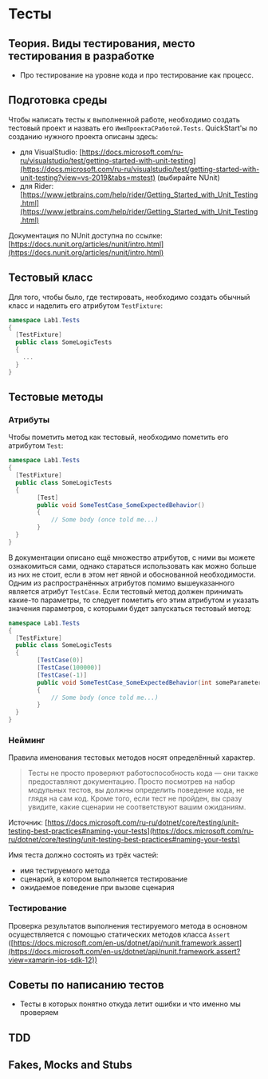 # Тесты

## Теория. Виды тестирования, место тестирования в разработке

- Про тестирование на уровне кода и про тестирование как процесс.

## Подготовка среды

Чтобы написать тесты к выполненной работе, необходимо создать тестовый проект и назвать его `ИмяПроектаСРаботой.Tests`. QuickStart'ы по созданию нужного проекта описаны здесь:

- для VisualStudio: [https://docs.microsoft.com/ru-ru/visualstudio/test/getting-started-with-unit-testing](https://docs.microsoft.com/ru-ru/visualstudio/test/getting-started-with-unit-testing?view=vs-2019&tabs=mstest) (выбирайте NUnit)
- для Rider: [https://www.jetbrains.com/help/rider/Getting_Started_with_Unit_Testing.html](https://www.jetbrains.com/help/rider/Getting_Started_with_Unit_Testing.html)

Документация по NUnit доступна по ссылке: [https://docs.nunit.org/articles/nunit/intro.html](https://docs.nunit.org/articles/nunit/intro.html)

## Тестовый класс

Для того, чтобы было, где тестировать, необходимо создать обычный класс и наделить его атрибутом `TestFixture`:

```csharp
namespace Lab1.Tests
{
  [TestFixture]
  public class SomeLogicTests
  {
    ...
  }
}
```

## Тестовые методы

### Атрибуты

Чтобы пометить метод как тестовый, необходимо пометить его атрибутом `Test`:

```csharp
namespace Lab1.Tests
{
  [TestFixture]
  public class SomeLogicTests
  {
		[Test]
		public void SomeTestCase_SomeExpectedBehavior()
		{
			// Some body (once told me...)
		}
  }
}
```

В документации описано ещё множество атрибутов, с ними вы можете ознакомиться сами, однако стараться использовать как можно больше из них не стоит, если в этом нет явной и обоснованной необходимости. Одним из распространённых атрибутов помимо вышеуказанного является атрибут `TestCase`. Если тестовый метод должен принимать какие-то параметры, то следует пометить его этим атрибутом и указать значения параметров, с которыми будет запускаться тестовый метод:

```csharp
namespace Lab1.Tests
{
  [TestFixture]
  public class SomeLogicTests
  {
		[TestCase(0)]
		[TestCase(100000)]
		[TestCase(-1)]
		public void SomeTestCase_SomeExpectedBehavior(int someParameter)
		{
			// Some body (once told me...)
		}
  }
}
```

### Нейминг

Правила именования тестовых методов носят определённый характер.

> Тесты не просто проверяют работоспособность кода — они также предоставляют документацию. Просто посмотрев на набор модульных тестов, вы должны определить поведение кода, не глядя на сам код. Кроме того, если тест не пройден, вы сразу увидите, какие сценарии не соответствуют вашим ожиданиям.

Источник: [https://docs.microsoft.com/ru-ru/dotnet/core/testing/unit-testing-best-practices#naming-your-tests](https://docs.microsoft.com/ru-ru/dotnet/core/testing/unit-testing-best-practices#naming-your-tests)


Имя теста должно состоять из трёх частей:

- имя тестируемого метода
- сценарий, в котором выполняется тестирование
- ожидаемое поведение при вызове сценария

### Тестирование

Проверка результатов выполнения тестируемого метода в основном осуществляется с помощью статических методов класса `Assert` ([https://docs.microsoft.com/en-us/dotnet/api/nunit.framework.assert](https://docs.microsoft.com/en-us/dotnet/api/nunit.framework.assert?view=xamarin-ios-sdk-12))

## Советы по написанию тестов

- Тесты в которых понятно откуда летит ошибки и что именно мы проверяем

## TDD

## Fakes, Mocks and Stubs